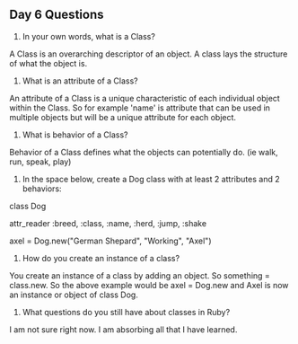 ## Day 6 Questions

1. In your own words, what is a Class?

A Class is an overarching descriptor of an object. A class lays the structure of what the object is.

1. What is an attribute of a Class?

An attribute of a Class is a unique characteristic of each individual object within the Class. So for example 'name' is attribute that can be used in multiple objects but will be a unique attribute for each object.

1. What is behavior of a Class?

Behavior of a Class defines what the objects can potentially do. (ie walk, run, speak, play)

1. In the space below, create a Dog class with at least 2 attributes and 2 behaviors:

class Dog

  attr_reader :breed, :class, :name, :herd, :jump, :shake

  axel = Dog.new("German Shepard", "Working", "Axel")

1. How do you create an instance of a class?

You create an instance of a class by adding an object. So something = class.new. So the above example would be axel = Dog.new and Axel is now an instance or object of class Dog.

1. What questions do you still have about classes in Ruby?

I am not sure right now. I am absorbing all that I have learned. 
